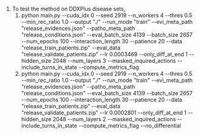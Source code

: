 1. To test the method on DDXPlus disease sets,
   1. python main.py --cuda_idx 0 --seed 2919 --n_workers 4 --thres 0.5 --min_rec_ratio 1.0 --output "./" --run_mode "train" --evi_meta_path "release_evidences.json" --patho_meta_path "release_conditions.json" --eval_batch_size 4139  --batch_size 2657  --num_epochs 100 --interaction_length 30 --patience 20 --data "release_train_patients.zip" --eval_data "release_validate_patients.zip" --lr 0.0003469 --only_diff_at_end 1 --hidden_size 2048 --num_layers 3 --masked_inquired_actions --include_turns_in_state --compute_metrics_flag
   2. python main.py --cuda_idx 0 --seed 2919 --n_workers 4 --thres 0.5 --min_rec_ratio 1.0 --output "./" --run_mode "train" --evi_meta_path "release_evidences.json" --patho_meta_path "release_conditions.json" --eval_batch_size 4139  --batch_size 2657  --num_epochs 100 --interaction_length 30 --patience 20 --data "release_train_patients.zip" --eval_data "release_validate_patients.zip" --lr 0.0002801 --only_diff_at_end 1 --hidden_size 2048 --num_layers 2 --masked_inquired_actions --include_turns_in_state --compute_metrics_flag --no_differential
 
